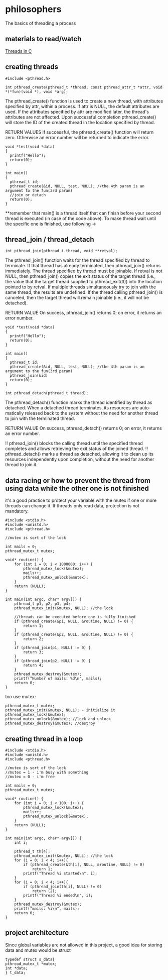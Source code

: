 # philosophers
The basics of threading a process

## materials to read/watch
[Threads in C](https://www.youtube.com/watch?v=d9s_d28yJq0&list=PLyX5J0h01rlHpZEBfyxhiSZXDFx4y6Cna)

## creating threads 

```
#include <pthread.h>

int pthread_create(pthread_t *thread, const pthread_attr_t *attr, void *(*fun)(void *), void *arg);

```
The pthread_create() function is used to create a new thread, with attributes specified by attr, within a process.  If attr is NULL, the default attributes are used.  If the attributes specified by attr are modified later, the thread's attributes are not affected.  Upon successful completion pthread_create() will store the ID of the created thread in the location specified by thread.

RETURN VALUES
If successful, the pthread_create() function will return zero.  Otherwise an error number will be returned to indicate the error.
```
void *test(void *data)
{
  printf("Hello");
  return(0);
}

int main()
{
  pthread_t id;
  pthread_create(&id, NULL, test, NULL); //the 4th param is an argument to the fun(3rd param)
  //join or detach
  return(0);
}
```

**remember that main() is a thread itself that can finish before your second thread is executed (in case of the code above). To make thread wait until the specific one is finished, use following ->

## thread_join / thread_detach

```
int pthread_join(pthread_t thread, void **retval);
```
The pthread_join() function waits for the thread specified by thread to terminate.  If that thread has already terminated, then  pthread_join() returns immediately.  The thread specified by thread must be joinable. If  retval  is  not NULL, then pthread_join() copies the exit status of the target thread (i.e., the value that the target thread  supplied  to pthread_exit(3)) into the location pointed to by retval. 
If  multiple  threads  simultaneously try to join with the same thread, the results are undefined.  If the  thread  calling  pthread_join()  is canceled,  then  the  target thread will remain joinable (i.e., it will not be detached).

RETURN VALUE
On success, pthread_join() returns 0; on error,  it  returns  an  error number.

```
void *test(void *data)
{
  printf("Hello");
  return(0);
}

int main()
{
  pthread_t id;
  pthread_create(&id, NULL, test, NULL); //the 4th param is an argument to the fun(3rd param)
  pthread_join(&id)
  return(0);
}
```

```
int pthread_detach(pthread_t thread);
```
The  pthread_detach() function marks the thread identified by thread as detached.  When a detached thread terminates, its resources  are  auto‐matically  released  back  to  the  system without the need for another thread to join with the terminated thread.


RETURN VALUE
On  success,  pthread_detach() returns 0; on error, it returns an error number.

!! pthread_join() blocks the calling thread until the specified thread completes and allows retrieving the exit status of the joined thread.
!! pthread_detach() marks a thread as detached, allowing it to clean up its resources independently upon completion, without the need for another thread to join it.

## data racing or how to prevent the thread from using data while the other one is not finished

it's a good practice to protect your variable with the mutex if one or more threads can change it. If threads only read data, protection is not mandatory.

```
#include <stdio.h>
#include <unistd.h>
#include <pthread.h>

//mutex is sort of the lock

int mails = 0;
pthread_mutex_t mutex;

void* routine() {
    for (int i = 0; i < 1000000; i++) {
        pthread_mutex_lock(&mutex);
        mails++;
        pthread_mutex_unlock(&mutex);
    }
    return (NULL);
}

int main(int argc, char* argv[]) {
    pthread_t p1, p2, p3, p4;
    pthread_mutex_init(&mutex, NULL); //the lock

    //threads can be executed before one is fully finished
    if (pthread_create(&p1, NULL, &routine, NULL) != 0) {
        return 1;
    }
    if (pthread_create(&p2, NULL, &routine, NULL) != 0) {
        return 2;
    }
    if (pthread_join(p1, NULL) != 0) {
        return 3;
    }
    if (pthread_join(p2, NULL) != 0) {
        return 4;
    }
    pthread_mutex_destroy(&mutex);
    printf("Number of mails: %d\n", mails);
    return 0;
}

```

too use mutex:
```
pthread_mutex_t mutex;
pthread_mutex_init(&mutex, NULL); - initialize it
pthread_mutex_lock(&mutex);
pthread_mutex_unlock(&mutex); //lock and unlock
pthread_mutex_destroy(&mutex); //destroy

```

## creating thread in a loop

```
#include <stdio.h>
#include <unistd.h>
#include <pthread.h>

//mutex is sort of the lock
//mutex = 1 - i'm busy with something
//mutex = 0 - i'm free

int mails = 0;
pthread_mutex_t mutex;

void* routine() {
    for (int i = 0; i < 100; i++) {
        pthread_mutex_lock(&mutex);
        mails++;
        pthread_mutex_unlock(&mutex);
    }
    return (NULL);
}

int main(int argc, char* argv[]) {
    int i;

    pthread_t th[4];
    pthread_mutex_init(&mutex, NULL); //the lock
    for (i = 0; i < 4; i++){
        if (pthread_create(&th[i], NULL, &routine, NULL) != 0)
            return 1;
        printf("Thread %i started\n", i);
    }
    for (i = 0; i < 4; i++){
        if (pthread_join(th[i], NULL) != 0)
            return (2);
        printf("Thread %i ended\n", i);
    }
    pthread_mutex_destroy(&mutex);
    printf("mails: %i\n", mails);
    return 0;
}
```

## project architecture 

Since global variables are not allowed in this project, a good idea for storing data and mutex would be struct
```
typedef struct s_data{
pthread_mutex_t *mutex;
int *data;
} t_data;
```
